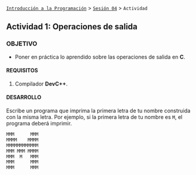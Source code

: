 [`Introducción a la Programación`](../../README.md) > [`Sesión 04`](../README.md) > `Actividad`

## Actividad 1: Operaciones de salida

### OBJETIVO

- Poner en práctica lo aprendido sobre las operaciones de salida en __C__.

#### REQUISITOS

1. Compilador __DevC++__.

#### DESARROLLO

Escribe un programa que imprima la primera letra de tu nombre construida con la misma letra. Por ejemplo, si la primera letra de tu nombre es `M`, el programa deberá imprimir.

```bash
MMM      MMM
MMMM    MMMM
MMMMMMMMMMMM
MMM MMM MMMM
MMM  M   MMM
MMM      MMM
MMM      MMM
```
